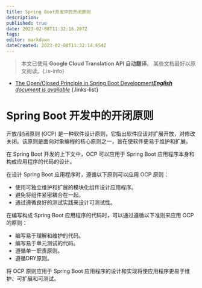 ```yaml
---
title: Spring Boot开发中的开闭原则
description: 
published: true
date: 2023-02-08T11:32:16.207Z
tags: 
editor: markdown
dateCreated: 2023-02-08T11:32:14.654Z
---
```


> 本文已使用 **Google Cloud Translation API 自动翻译**。
某些文档最好以原文阅读。{.is-info}



- [The Open/Closed Principle in Spring Boot Development***English** document is available*](/en/Knowledge-base/Spring-Boot/the-openclosed-principle-in-spring-boot-development)
{.links-list}

      
# Spring Boot 开发中的开闭原则

开放/封闭原则 (OCP) 是一种软件设计原则，它指出软件应该对扩展开放，对修改关闭。该原则是面向对象编程的核心原则之一，旨在使软件更易于维护和扩展。

在 Spring Boot 开发的上下文中，OCP 可以应用于 Spring Boot 应用程序本身和构成应用程序的代码的设计。

在设计 Spring Boot 应用程序时，遵循以下原则可以应用 OCP 原则：

- 使用可独立维护和扩展的模块化组件设计应用程序。
- 避免将组件紧密耦合在一起。
- 通过遵循良好的测试实践来设计可测试性。

在编写构成 Spring Boot 应用程序的代码时，可以通过遵循以下准则来应用 OCP 的原则：

- 编写易于理解和维护的代码。
- 编写易于单元测试的代码。
- 遵循单一职责原则。
- 遵循DRY原则。

将 OCP 原则应用于 Spring Boot 应用程序的设计和实现将使应用程序更易于维护、可扩展和可测试。
